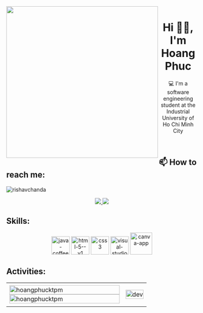 <img align="left" width="400" src="https://github.githubassets.com/images/modules/profile/profile-first-repo.svg">
<h1 align="center">Hi 🙋‍♂️, I'm Hoang Phuc</h1>
<p align="center"
  <h3 align="center">💻 I'm a software engineering student at the Industrial University of Ho Chi Minh City </h3>
</p>


<br />

## 📫 How to reach me:

<p align="left"> <img src="https://komarev.com/ghpvc/?username=hoangphucktpm&label=Profile%20views&color=0e75b6&style=flat" alt="rishavchanda" /> </p>


<p align="center">
  <a href="https://www.facebook.com/profile.php?id=100075004677646" alt="Facebook">
    <img src="https://img.icons8.com/fluent/48/000000/facebook-new.png" target="_blank" />
  </a> 
  <a href="https://github.com/hoangphucktpm" alt="Github">
    <img src="https://img.icons8.com/fluent/48/000000/github.png"/>
  </a> 
  
</p>

## Skills:
<p align="center">
  <img width="48" height="48" src="https://img.icons8.com/fluency/48/java-coffee-cup-logo.png" alt="java-coffee-cup-logo"/>
  <img width="48" height="48" src="https://img.icons8.com/color/48/html-5--v1.png" alt="html-5--v1"/>
  <img width="48" height="48" src="https://img.icons8.com/fluency/48/css3.png" alt="css3"/>
  <img width="48" height="48" src="https://img.icons8.com/fluency/48/visual-studio-code-2019.png" alt="visual-studio-code-2019"/>
  <img width="58" height="58" src="https://img.icons8.com/clouds/100/canva-app.png" alt="canva-app"/>
</p>

## Activities:

<table style="width:100%;">
  <tr>
    <td>
      <img src="https://github-readme-stats.vercel.app/api/top-langs/?username=hoangphucktpm&bg_color=FFFFFF00&text_color=179fa3&layout=compact&hide=CSS&langs_count=10&custom_title=Top%20ngôn%20ngữ%20được%20dùng" alt="hoangphucktpm" width="100%"/>
      <img src="https://github-readme-stats.vercel.app/api?username=hoangphucktpm&bg_color=FFFFFF00&text_color=179fa3&show_icons=true&count_private=true&include_all_commits=true&custom_title=Hoạt%20động%20trên%20Github" alt="hoangphucktpm" width="100%"/>
    </td>
    <td>
      <p align="center"> 
        <img src="https://cdn.dribbble.com/users/1059583/screenshots/4171367/coding-freak.gif" alt="dev" width="100%"/>
      </p>
    </td>
  </tr>
</table>


